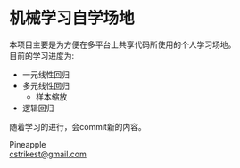 # 机械学习自学场地

本项目主要是为方便在多平台上共享代码所使用的个人学习场地。  
目前的学习进度为:

* 一元线性回归  
* 多元线性回归  
    * 样本缩放
* 逻辑回归

随着学习的进行，会commit新的内容。

Pineapple  
cstrikest@gmail.com
